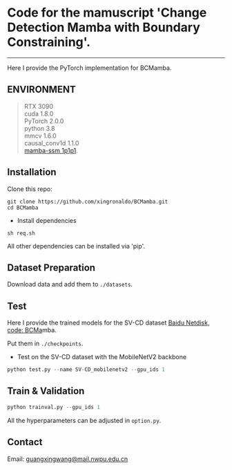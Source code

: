# Code for the mamuscript 'Change Detection Mamba with Boundary Constraining'.
---------------------------------------------
Here I provide the PyTorch implementation for BCMamba.


## ENVIRONMENT
>RTX 3090<br>
>cuda 1.8.0<br>
>PyTorch 2.0.0<br>
>python 3.8<br>
>mmcv 1.6.0<br>
>causal_conv1d 1.1.0<br>
>[mamba-ssm 1p1p1](https://github.com/hustvl/Vim).

## Installation
Clone this repo:

```shell
git clone https://github.com/xingronaldo/BCMamba.git
cd BCMamba
```

* Install dependencies

```shell
sh req.sh
```
All other dependencies can be installed via 'pip'.

## Dataset Preparation
Download data and add them to `./datasets`. 


## Test
Here I provide the trained models for the SV-CD dataset [Baidu Netdisk, code: BCMa](https://pan.baidu.com/s/1VSQRRX4FVwpdUOEHgEbphw)mba.

Put them in `./checkpoints`.

* Test on the SV-CD dataset with the MobileNetV2 backbone

```python
python test.py --name SV-CD_mobilenetv2 --gpu_ids 1
```

## Train & Validation
```python
python trainval.py --gpu_ids 1 
```
All the hyperparameters can be adjusted in `option.py`.


## Contact
Email: guangxingwang@mail.nwpu.edu.cn
